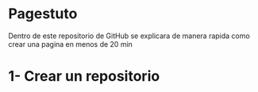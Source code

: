 # Pagestuto

Dentro de este repositorio de GitHub se explicara de manera rapida como crear una pagina en menos de 20 min 

# 1- Crear un repositorio
  
